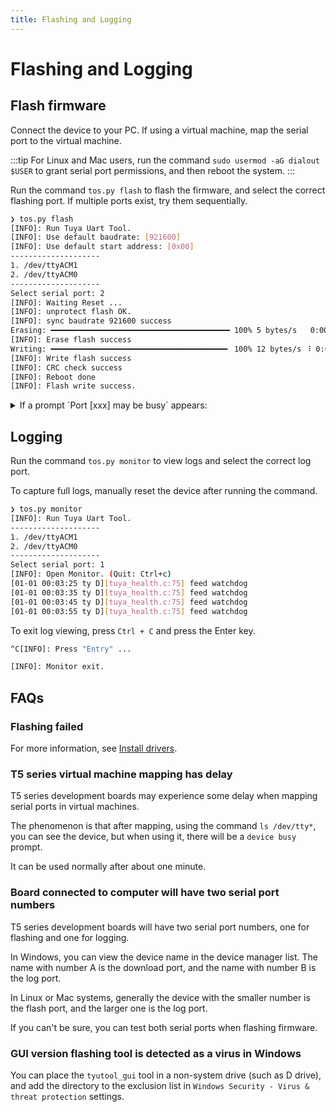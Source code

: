```yaml
---
title: Flashing and Logging
---
```


# Flashing and Logging

## Flash firmware

Connect the device to your PC. If using a virtual machine, map the serial port to the virtual machine.

:::tip
For Linux and Mac users, run the command `sudo usermod -aG dialout $USER` to grant serial port permissions, and then reboot the system.
:::

Run the command `tos.py flash` to flash the firmware, and select the correct flashing port. If multiple ports exist, try them sequentially.


```bash
❯ tos.py flash
[INFO]: Run Tuya Uart Tool.
[INFO]: Use default baudrate: [921600]
[INFO]: Use default start address: [0x00]
--------------------
1. /dev/ttyACM1
2. /dev/ttyACM0
--------------------
Select serial port: 2
[INFO]: Waiting Reset ...
[INFO]: unprotect flash OK.
[INFO]: sync baudrate 921600 success
Erasing: ━━━━━━━━━━━━━━━━━━━━━━━━━━━━━━━━━━━━━━━━ 100% 5 bytes/s   0:00:07 / 0:00:00
[INFO]: Erase flash success
Writing: ━━━━━━━━━━━━━━━━━━━━━━━━━━━━━━━━━━━━━━━╸ 100% 12 bytes/s ⠸ 0:00:38 / 0:00:01
[INFO]: Write flash success
[INFO]: CRC check success
[INFO]: Reboot done
[INFO]: Flash write success.
```


<details>
<summary>If a prompt `Port [xxx] may be busy` appears:</summary>

Wait approximately 1 minute and retry. Mapping duration varies depending on virtual machines and serial chip models.
</details>


## Logging

Run the command `tos.py monitor` to view logs and select the correct log port.

To capture full logs, manually reset the device after running the command.


```bash
❯ tos.py monitor
[INFO]: Run Tuya Uart Tool.
--------------------
1. /dev/ttyACM1
2. /dev/ttyACM0
--------------------
Select serial port: 1
[INFO]: Open Monitor. (Quit: Ctrl+c)
[01-01 00:03:25 ty D][tuya_health.c:75] feed watchdog
[01-01 00:03:35 ty D][tuya_health.c:75] feed watchdog
[01-01 00:03:45 ty D][tuya_health.c:75] feed watchdog
[01-01 00:03:55 ty D][tuya_health.c:75] feed watchdog
```


To exit log viewing, press `Ctrl + C` and press the Enter key.


```bash
^C[INFO]: Press "Entry" ...

[INFO]: Monitor exit.
```


## FAQs

### Flashing failed

For more information, see [Install drivers](../tos-tools/tools-tyutool.md#always-fails-during-write-in-the-burning-process).

### T5 series virtual machine mapping has delay

T5 series development boards may experience some delay when mapping serial ports in virtual machines.

The phenomenon is that after mapping, using the command `ls /dev/tty*`, you can see the device, but when using it, there will be a `device busy` prompt.

It can be used normally after about one minute.

### Board connected to computer will have two serial port numbers

T5 series development boards will have two serial port numbers, one for flashing and one for logging.

In Windows, you can view the device name in the device manager list. The name with number A is the download port, and the name with number B is the log port.

In Linux or Mac systems, generally the device with the smaller number is the flash port, and the larger one is the log port.

If you can't be sure, you can test both serial ports when flashing firmware.

### GUI version flashing tool is detected as a virus in Windows

You can place the `tyutool_gui` tool in a non-system drive (such as D drive), and add the directory to the exclusion list in `Windows Security - Virus & threat protection` settings.

